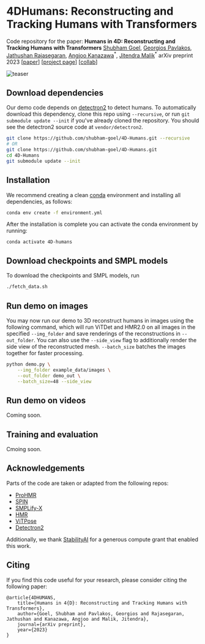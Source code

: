 # 4DHumans: Reconstructing and Tracking Humans with Transformers
Code repository for the paper:
**Humans in 4D: Reconstructing and Tracking Humans with Transformers**
[Shubham Goel](https://people.eecs.berkeley.edu/~shubham-goel/), [Georgios Pavlakos](https://geopavlakos.github.io/), [Jathushan Rajasegaran](http://people.eecs.berkeley.edu/~jathushan/), [Angjoo Kanazawa](https://people.eecs.berkeley.edu/~kanazawa/)<sup>\*</sup>, [Jitendra Malik](http://people.eecs.berkeley.edu/~malik/)<sup>\*</sup>
arXiv preprint 2023
[[paper]()] [[project page](https://shubham-goel.github.io/4dhumans/)] [[collab]()]

![teaser](assets/teaser.png)

## Download dependencies
Our demo code depends on [detectron2](https://github.com/facebookresearch/detectron2) to detect humans.
To automatically download this dependency, clone this repo using `--recursive`, or run `git submodule update --init` if you've already cloned the repository. You should see the detectron2 source code at `vendor/detectron2`.
```bash
git clone https://github.com/shubham-goel/4D-Humans.git --recursive
# OR
git clone https://github.com/shubham-goel/4D-Humans.git
cd 4D-Humans
git submodule update --init
```

## Installation
We recommend creating a clean [conda](https://docs.conda.io/) environment and installing all dependencies, as follows:
```bash
conda env create -f environment.yml
```

After the installation is complete you can activate the conda environment by running:
```
conda activate 4D-humans
```

## Download checkpoints and SMPL models
To download the checkpoints and SMPL models, run
```bash
./fetch_data.sh
```

## Run demo on images
You may now run our demo to 3D reconstruct humans in images using the following command, which will run ViTDet and HMR2.0 on all images in the specified `--img_folder` and save renderings of the reconstructions in `--out_folder`. You can also use the `--side_view` flag to additionally render the side view of the reconstructed mesh. `--batch_size` batches the images together for faster processing.
```bash
python demo.py \
    --img_folder example_data/images \
    --out_folder demo_out \
    --batch_size=48 --side_view
```

## Run demo on videos
Coming soon.

## Training and evaluation
Cmoing soon.

## Acknowledgements
Parts of the code are taken or adapted from the following repos:
- [ProHMR](https://github.com/nkolot/ProHMR)
- [SPIN](https://github.com/nkolot/SPIN)
- [SMPLify-X](https://github.com/vchoutas/smplify-x)
- [HMR](https://github.com/akanazawa/hmr)
- [ViTPose](https://github.com/ViTAE-Transformer/ViTPose)
- [Detectron2](https://github.com/facebookresearch/detectron2)

Additionally, we thank [StabilityAI](https://stability.ai/) for a generous compute grant that enabled this work.

## Citing
If you find this code useful for your research, please consider citing the following paper:

```
@article{4DHUMANS,
    title={Humans in 4{D}: Reconstructing and Tracking Humans with Transformers},
    author={Goel, Shubham and Pavlakos, Georgios and Rajasegaran, Jathushan and Kanazawa, Angjoo and Malik, Jitendra},
    journal={arXiv preprint},
    year={2023}
}
```
